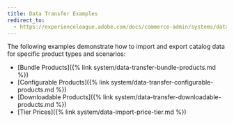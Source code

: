 ```yaml
---
title: Data Transfer Examples
redirect_to:
  - https://experienceleague.adobe.com/docs/commerce-admin/systems/data-transfer/data-transfer.html
---
```


The following examples demonstrate how to import and export catalog data for specific product types and scenarios:

- [Bundle Products]({% link system/data-transfer-bundle-products.md %})
- [Configurable Products]({% link system/data-transfer-configurable-products.md %})
- [Downloadable Products]({% link system/data-transfer-downloadable-products.md %})
- [Tier Prices]({% link system/data-import-price-tier.md %})
